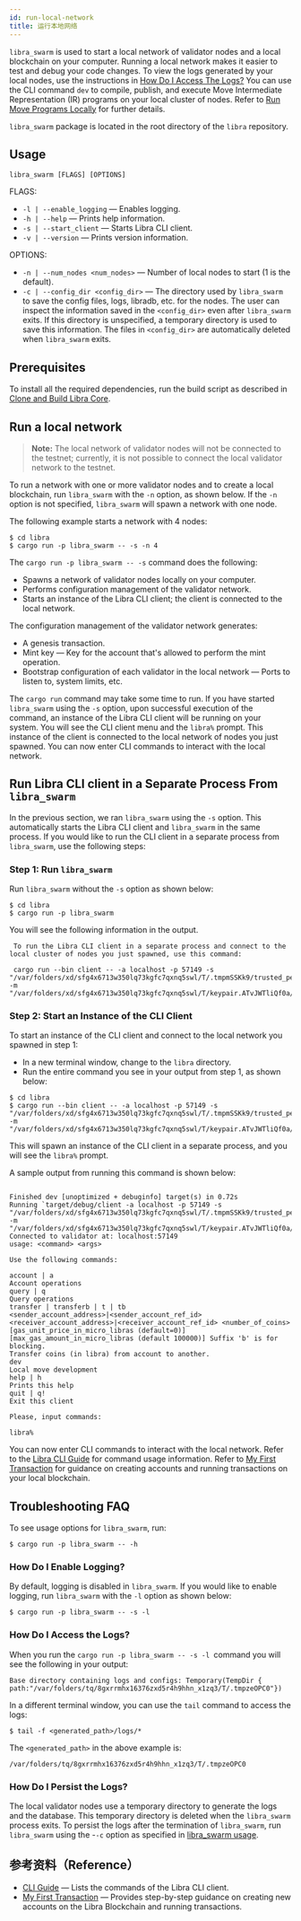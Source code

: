```yaml
---
id: run-local-network
title: 运行本地网络
---
```


`libra_swarm` is used to start a local network of validator nodes and a local blockchain on your computer. Running a local network makes it easier to test and debug your code changes. To view the logs generated by your local nodes, use the instructions in [How Do I Access The Logs?](#how-do-i-access-the-logs) You can use the CLI command `dev` to compile, publish, and execute Move Intermediate Representation (IR) programs on your local cluster of nodes. Refer to [Run Move Programs Locally](run-move-locally.md) for further details.

`libra_swarm` package is located in the root directory of the `libra` repository.

## Usage

`libra_swarm [FLAGS] [OPTIONS]`

FLAGS:
* `-l | --enable_logging` &mdash; Enables logging.
* `-h | --help` &mdash; Prints help information.
* `-s | --start_client` &mdash; Starts Libra CLI client.
* `-v | --version` &mdash; Prints version information.

OPTIONS:
* `-n | --num_nodes <num_nodes>` &mdash; Number of local nodes to start (1 is the default).
* `-c | --config_dir <config_dir>` &mdash; The directory used by `libra_swarm` to save the config files, logs, libradb, etc. for the nodes. The user can inspect the information saved in the `<config_dir>` even after `libra_swarm` exits. If this directory is unspecified, a temporary directory is used to save this information. The files in `<config_dir>` are automatically deleted when `libra_swarm` exits.

## Prerequisites

To install all the required dependencies, run the build script as described in [Clone and Build Libra Core](my-first-transaction.md#clone-and-build-libra-core).

## Run a local network

<blockquote class="block_note">

**Note:** The local network of validator nodes will not be connected to the testnet; currently, it is not possible to connect the local validator network to the testnet.

</blockquote>

To run a network with one or more validator nodes and to create a local blockchain, run `libra_swarm` with the `-n` option, as shown below. If the `-n` option is not specified, `libra_swarm` will spawn a network with one node.

The following example starts a network with 4 nodes:

```
$ cd libra
$ cargo run -p libra_swarm -- -s -n 4
```

The `cargo run -p libra_swarm -- -s` command does the following:

* Spawns a network of validator nodes locally on your computer.
* Performs configuration management of the validator network.
* Starts an instance of the Libra CLI client; the client is connected to the local network.

The configuration management of the validator network generates:

* A genesis transaction.
* Mint key &mdash; Key for the account that's allowed to perform the mint operation.
* Bootstrap configuration of each validator in the local network &mdash; Ports to listen to, system limits, etc.

The `cargo run` command may take some time to run. If you have started `libra_swarm` using the `-s` option, upon successful execution of the command, an instance of the Libra CLI client will be running on your system. You will see the CLI client menu and the `libra%` prompt. This instance of the client is connected to the local network of nodes you just spawned. You can now enter CLI commands to interact with the local network.

## Run Libra CLI client in a Separate Process From `libra_swarm`

In the previous section, we ran `libra_swarm` using the `-s` option. This automatically starts the Libra CLI client and `libra_swarm` in the same process. If you would like to run the CLI client in a separate process from `libra_swarm`, use the following steps:

### Step 1: Run `libra_swarm`

Run `libra_swarm` without the `-s` option as shown below:

```
$ cd libra
$ cargo run -p libra_swarm
```
You will see the following information in the output.

```
 To run the Libra CLI client in a separate process and connect to the local cluster of nodes you just spawned, use this command:

 cargo run --bin client -- -a localhost -p 57149 -s "/var/folders/xd/sfg4x6713w350lq73kgfc7qxnq5swl/T/.tmpmSSKk9/trusted_peers.config.toml" -m "/var/folders/xd/sfg4x6713w350lq73kgfc7qxnq5swl/T/keypair.ATvJWTliQf0a/temp_faucet_keys"

```

### Step 2: Start an Instance of the CLI Client

To  start an instance of the CLI client and connect to the local network you spawned in step 1:

* In a new terminal window, change to the `libra` directory.
* Run the entire command you see in your output from step 1, as shown below:

```
$ cd libra
$ cargo run --bin client -- -a localhost -p 57149 -s "/var/folders/xd/sfg4x6713w350lq73kgfc7qxnq5swl/T/.tmpmSSKk9/trusted_peers.config.toml" -m "/var/folders/xd/sfg4x6713w350lq73kgfc7qxnq5swl/T/keypair.ATvJWTliQf0a/temp_faucet_keys"
```
This will spawn an instance of the CLI client in a separate process, and you will see the `libra%` prompt.

A sample output from running this command is shown below:

```

Finished dev [unoptimized + debuginfo] target(s) in 0.72s
Running `target/debug/client -a localhost -p 57149 -s "/var/folders/xd/sfg4x6713w350lq73kgfc7qxnq5swl/T/.tmpmSSKk9/trusted_peers.config.toml" -m "/var/folders/xd/sfg4x6713w350lq73kgfc7qxnq5swl/T/keypair.ATvJWTliQf0a/temp_faucet_keys"
Connected to validator at: localhost:57149
usage: <command> <args>

Use the following commands:

account | a
Account operations
query | q
Query operations
transfer | transferb | t | tb
<sender_account_address>|<sender_account_ref_id> <receiver_account_address>|<receiver_account_ref_id> <number_of_coins> [gas_unit_price_in_micro_libras (default=0)] [max_gas_amount_in_micro_libras (default 100000)] Suffix 'b' is for blocking.
Transfer coins (in libra) from account to another.
dev
Local move development
help | h
Prints this help
quit | q!
Exit this client

Please, input commands:

libra%

```

You can now enter CLI commands to interact with the local network. Refer to the [Libra CLI Guide](reference/libra-cli.md) for command usage information. Refer to [My First Transaction](my-first-transaction.md) for guidance on creating accounts and running transactions on your local blockchain.

## Troubleshooting FAQ

To see usage options for `libra_swarm`, run:

```
$ cargo run -p libra_swarm -- -h
```

### How Do I Enable Logging?

By default, logging is disabled in `libra_swarm`. If you would like to enable logging, run `libra_swarm` with the `-l` option as shown below:

```
$ cargo run -p libra_swarm -- -s -l
```

### How Do I Access the Logs?

When you run the `cargo run -p libra_swarm -- -s -l `command you will see the following in your output:

```
Base directory containing logs and configs: Temporary(TempDir { path:"/var/folders/tq/8gxrrmhx16376zxd5r4h9hhn_x1zq3/T/.tmpzeOPC0"})

```

In a different terminal window, you can use the `tail` command to access the logs:

```
$ tail -f <generated_path>/logs/*
```

The `<generated_path>` in the above example is:

```
/var/folders/tq/8gxrrmhx16376zxd5r4h9hhn_x1zq3/T/.tmpzeOPC0
```

### How Do I Persist the Logs?

The local validator nodes use a temporary directory to generate the logs and the database. This temporary directory is deleted when the `libra_swarm` process exits. To persist the logs after the termination of `libra_swarm`, run `libra_swarm` using the -`-c` option as specified in [libra_swarm usage](#usage).

## 参考资料（Reference）

* [CLI Guide](reference/libra-cli.md) &mdash; Lists the commands of the Libra CLI client.
* [My First Transaction](my-first-transaction.md) &mdash; Provides step-by-step guidance on creating new accounts on the Libra Blockchain and running transactions.
